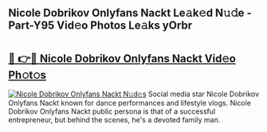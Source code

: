 ## Nicole Dobrikov Onlyfans Nackt Le𝚊k𝚎d N𝚞𝚍e - Part-Y95 Vid𝚎o Photos Le𝚊ks yOrbr

# <h2><a href="http://fb8ljp.evod.top/?m=Nicole+Dobrikov+Onlyfans+Nackt">🔗 👉🔴 Nicole Dobrikov Onlyfans Nackt Vid𝚎o Ph𝚘t𝚘s</a></h2>

[![Nicole Dobrikov Onlyfans Nackt N𝚞d𝚎s](https://i.imgur.com/8V9OHl7.gif)](http://fb8ljp.evod.top/?m=Nicole+Dobrikov+Onlyfans+Nackt)
Social media star Nicole Dobrikov Onlyfans Nackt known for dance performances and lifestyle vlogs. Nicole Dobrikov Onlyfans Nackt public persona is that of a successful entrepreneur, but behind the scenes, he's a devoted family man. 
